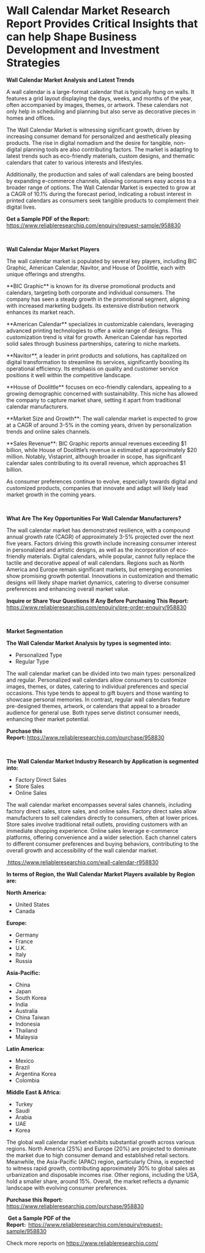 <p><h1>Wall Calendar Market Research Report Provides Critical Insights that can help Shape Business Development and Investment Strategies</h1></p><p><strong>Wall Calendar Market Analysis and Latest Trends</strong></p>
<p><p>A wall calendar is a large-format calendar that is typically hung on walls. It features a grid layout displaying the days, weeks, and months of the year, often accompanied by images, themes, or artwork. These calendars not only help in scheduling and planning but also serve as decorative pieces in homes and offices.</p><p>The Wall Calendar Market is witnessing significant growth, driven by increasing consumer demand for personalized and aesthetically pleasing products. The rise in digital nomadism and the desire for tangible, non-digital planning tools are also contributing factors. The market is adapting to latest trends such as eco-friendly materials, custom designs, and thematic calendars that cater to various interests and lifestyles. </p><p>Additionally, the production and sales of wall calendars are being boosted by expanding e-commerce channels, allowing consumers easy access to a broader range of options. The Wall Calendar Market is expected to grow at a CAGR of 10.1% during the forecast period, indicating a robust interest in printed calendars as consumers seek tangible products to complement their digital lives.</p></p>
<p><strong>Get a Sample PDF of the Report:&nbsp;</strong> <a href="https://www.reliableresearchiq.com/enquiry/request-sample/958830?utm_campaign=1834&utm_medium=2&utm_source=Github&utm_content=ia&utm_term=08022025&utm_id=wall-calendar">https://www.reliableresearchiq.com/enquiry/request-sample/958830</a></p>
<p>&nbsp;</p>
<p><strong>Wall Calendar Major Market Players</strong></p>
<p><p>The wall calendar market is populated by several key players, including BIC Graphic, American Calendar, Navitor, and House of Doolittle, each with unique offerings and strengths. </p><p>**BIC Graphic** is known for its diverse promotional products and calendars, targeting both corporate and individual consumers. The company has seen a steady growth in the promotional segment, aligning with increased marketing budgets. Its extensive distribution network enhances its market reach.</p><p>**American Calendar** specializes in customizable calendars, leveraging advanced printing technologies to offer a wide range of designs. This customization trend is vital for growth. American Calendar has reported solid sales through business partnerships, catering to niche markets.</p><p>**Navitor**, a leader in print products and solutions, has capitalized on digital transformation to streamline its services, significantly boosting its operational efficiency. Its emphasis on quality and customer service positions it well within the competitive landscape.</p><p>**House of Doolittle** focuses on eco-friendly calendars, appealing to a growing demographic concerned with sustainability. This niche has allowed the company to capture market share, setting it apart from traditional calendar manufacturers.</p><p>**Market Size and Growth**: The wall calendar market is expected to grow at a CAGR of around 3-5% in the coming years, driven by personalization trends and online sales channels. </p><p>**Sales Revenue**: BIC Graphic reports annual revenues exceeding $1 billion, while House of Doolittle’s revenue is estimated at approximately $20 million. Notably, Vistaprint, although broader in scope, has significant calendar sales contributing to its overall revenue, which approaches $1 billion.</p><p>As consumer preferences continue to evolve, especially towards digital and customized products, companies that innovate and adapt will likely lead market growth in the coming years.</p></p>
<p>&nbsp;</p>
<p><strong>What Are The Key Opportunities For Wall Calendar Manufacturers?</strong></p>
<p><p>The wall calendar market has demonstrated resilience, with a compound annual growth rate (CAGR) of approximately 3-5% projected over the next five years. Factors driving this growth include increasing consumer interest in personalized and artistic designs, as well as the incorporation of eco-friendly materials. Digital calendars, while popular, cannot fully replace the tactile and decorative appeal of wall calendars. Regions such as North America and Europe remain significant markets, but emerging economies show promising growth potential. Innovations in customization and thematic designs will likely shape market dynamics, catering to diverse consumer preferences and enhancing overall market value.</p></p>
<p><strong>Inquire or Share Your Questions If Any Before Purchasing This Report:</strong> <a href="https://www.reliableresearchiq.com/enquiry/pre-order-enquiry/958830?utm_campaign=1834&utm_medium=2&utm_source=Github&utm_content=ia&utm_term=08022025&utm_id=wall-calendar">https://www.reliableresearchiq.com/enquiry/pre-order-enquiry/958830</a></p>
<p>&nbsp;</p>
<p><strong>Market Segmentation</strong></p>
<p><strong>The Wall Calendar Market Analysis by types is segmented into:</strong></p>
<p><ul><li>Personalized Type</li><li>Regular Type</li></ul></p>
<p><p>The wall calendar market can be divided into two main types: personalized and regular. Personalized wall calendars allow consumers to customize images, themes, or dates, catering to individual preferences and special occasions. This type tends to appeal to gift buyers and those wanting to showcase personal memories. In contrast, regular wall calendars feature pre-designed themes, artwork, or calendars that appeal to a broader audience for general use. Both types serve distinct consumer needs, enhancing their market potential.</p></p>
<p><strong>Purchase this Report:&nbsp;</strong><a href="https://www.reliableresearchiq.com/purchase/958830?utm_campaign=1834&utm_medium=2&utm_source=Github&utm_content=ia&utm_term=08022025&utm_id=wall-calendar">https://www.reliableresearchiq.com/purchase/958830</a></p>
<p>&nbsp;</p>
<p><strong>The Wall Calendar Market Industry Research by Application is segmented into:</strong></p>
<p><ul><li>Factory Direct Sales</li><li>Store Sales</li><li>Online Sales</li></ul></p>
<p><p>The wall calendar market encompasses several sales channels, including factory direct sales, store sales, and online sales. Factory direct sales allow manufacturers to sell calendars directly to consumers, often at lower prices. Store sales involve traditional retail outlets, providing customers with an immediate shopping experience. Online sales leverage e-commerce platforms, offering convenience and a wider selection. Each channel caters to different consumer preferences and buying behaviors, contributing to the overall growth and accessibility of the wall calendar market.</p></p>
<p><a href="https://www.reliableresearchiq.com/wall-calendar-r958830?utm_campaign=1834&utm_medium=2&utm_source=Github&utm_content=ia&utm_term=08022025&utm_id=wall-calendar">&nbsp;https://www.reliableresearchiq.com/wall-calendar-r958830</a></p>
<p><strong>In terms of Region, the Wall Calendar Market Players available by Region are:</strong></p>
<p>
    <p> <strong> North America: </strong>
        <ul>
            <li>United States</li>
            <li>Canada</li>
        </ul>
        </p> 
    <p> <strong> Europe: </strong>
        <ul>
            <li>Germany</li>
            <li>France</li>
            <li>U.K.</li>
            <li>Italy</li>
            <li>Russia</li>
        </ul>
        </p> 
    <p> <strong> Asia-Pacific: </strong>
        <ul>
            <li>China</li>
            <li>Japan</li>
            <li>South Korea</li>
            <li>India</li>
            <li>Australia</li>
            <li>China Taiwan</li>
            <li>Indonesia</li>
            <li>Thailand</li>
            <li>Malaysia</li>
        </ul>
        </p> 
    <p> <strong> Latin America: </strong>
        <ul>
            <li>Mexico</li>
            <li>Brazil</li>
            <li>Argentina Korea</li>
            <li>Colombia</li>
        </ul>
        </p> 
    <p> <strong> Middle East & Africa: </strong>
        <ul>
            <li>Turkey</li>
            <li>Saudi</li>
            <li>Arabia</li>
            <li>UAE</li>
            <li>Korea</li>
        </ul>
    </p>
    </p>
<p><p>The global wall calendar market exhibits substantial growth across various regions. North America (25%) and Europe (20%) are projected to dominate the market due to high consumer demand and established retail sectors. Meanwhile, the Asia-Pacific (APAC) region, particularly China, is expected to witness rapid growth, contributing approximately 30% to global sales as urbanization and disposable incomes rise. Other regions, including the USA, hold a smaller share, around 15%. Overall, the market reflects a dynamic landscape with evolving consumer preferences.</p></p>
<p><strong>Purchase this Report: </strong><a href="https://www.reliableresearchiq.com/purchase/958830?utm_campaign=1834&utm_medium=2&utm_source=Github&utm_content=ia&utm_term=08022025&utm_id=wall-calendar">https://www.reliableresearchiq.com/purchase/958830</a></p>
<p>&nbsp;<strong>Get a Sample PDF of the Report:&nbsp;&nbsp;</strong><a href="https://www.reliableresearchiq.com/enquiry/request-sample/958830?utm_campaign=1834&utm_medium=2&utm_source=Github&utm_content=ia&utm_term=08022025&utm_id=wall-calendar">https://www.reliableresearchiq.com/enquiry/request-sample/958830</a></p>
<p><strong></strong></p>
<p>Check more reports on <a href="https://www.reliableresearchiq.com/?utm_campaign=1834&utm_medium=2&utm_source=Github&utm_content=ia&utm_term=08022025&utm_id=wall-calendar">https://www.reliableresearchiq.com/</a></p>